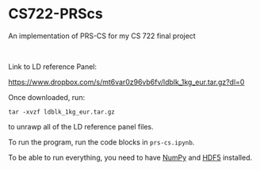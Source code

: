 # CS722-PRScs
An implementation of PRS-CS for my CS 722 final project

<br>

Link to LD reference Panel:

https://www.dropbox.com/s/mt6var0z96vb6fv/ldblk_1kg_eur.tar.gz?dl=0

Once downloaded, run:

`tar -xvzf ldblk_1kg_eur.tar.gz`

to unrawp all of the LD reference panel files.

To run the program, run the code blocks in `prs-cs.ipynb`. 

To be able to run everything, you need to have [NumPy](https://numpy.org/) and [HDF5](https://docs.h5py.org/en/stable/) installed.
